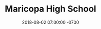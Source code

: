 ---
layout: post
title:  "Maricopa High School"
date:   2018-08-02 07:00:00 -0700
category: blog
---
